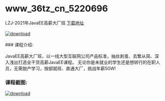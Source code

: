 # www_36tz_cn_5220696
LZJ-2021年JavaEE高薪大厂班
[下载地址](http://www.36tz.cn/article/5220696 "下载地址")
<br/></br>[![download](http://36tz.cn/muke_img/2021_08_1-24-300x192.png "下载地址")](http://www.36tz.cn/article/5220696 "下载地址")
<br/></br>### 课程介绍:<br/></br>JavaEE高薪大厂班，以一线大型互联网公司产品标准，抽丝剥茧、去繁从简、深入浅出打造全干货高薪JavaEE课程。 无论你是未就业的学生还是想转行的在职人员，无需脱产学习，按部就班、直通大厂，挑战年薪50W!

### 课程截图:
[![download](http://36tz.cn/muke_img/2021_08_2-24.png "下载地址")](http://www.36tz.cn/article/5220696 "下载地址")
